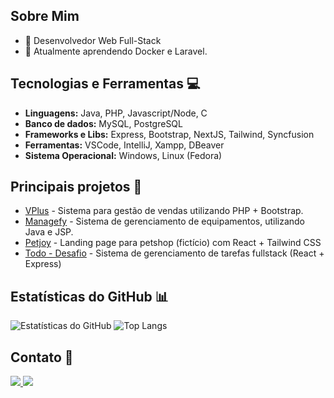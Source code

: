 ## Sobre Mim 
- 🚀 Desenvolvedor Web Full-Stack
- 🌱 Atualmente aprendendo Docker e Laravel.

## Tecnologias e Ferramentas 💻
- **Linguagens:** Java, PHP, Javascript/Node, C
- **Banco de dados:** MySQL, PostgreSQL
- **Frameworks e Libs:** Express, Bootstrap, NextJS, Tailwind, Syncfusion
- **Ferramentas:** VSCode, IntelliJ, Xampp, DBeaver
- **Sistema Operacional:** Windows, Linux (Fedora)

## Principais projetos 🚀
- [VPlus](https://github.com/alyssongab/vendaplus) - Sistema para gestão de vendas utilizando PHP + Bootstrap.
- [Managefy](https://github.com/alyssongab/managefy) - Sistema de gerenciamento de equipamentos, utilizando Java e JSP.
- [Petjoy](https://github.com/alyssongab/petjoy) - Landing page para petshop (fictício) com React + Tailwind CSS
- [Todo - Desafio](https://github.com/alyssongab/desafiotodo) - Sistema de gerenciamento de tarefas fullstack (React + Express)

## Estatísticas do GitHub 📊
![Estatísticas do GitHub](https://github-readme-stats.vercel.app/api?username=alyssongab&show_icons=true&theme=dark)
![Top Langs](https://github-readme-stats.vercel.app/api/top-langs/?username=alyssongab&layout=compact&langs_count=8&theme=dark)

## Contato 📩
<a href="mailto:alysson.gabriel61@gmail.com" target="_blank">
  <img src="https://img.shields.io/badge/Gmail-D14836?style=for-the-badge&logo=gmail&logoColor=white">
</a>
<a href="https://www.linkedin.com/in/alyssongab/" target="_blank">
  <img src="https://img.shields.io/badge/LinkedIn-0077B5?style=for-the-badge&logo=linkedin&logoColor=white">
</a>



